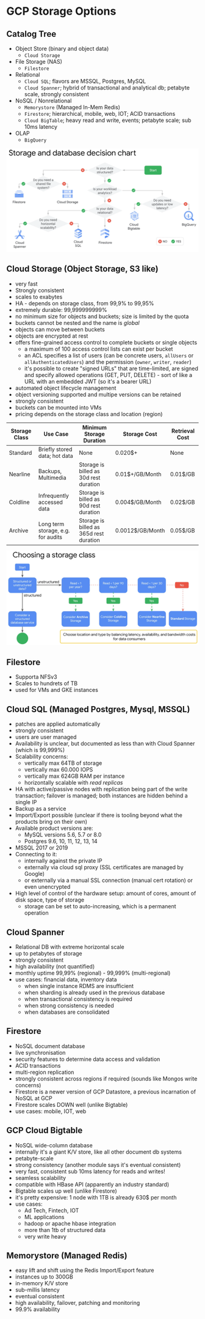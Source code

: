 # GCP Storage Options

## Catalog Tree

* Object Store (binary and object data)
  * `Cloud Storage`
* File Storage (NAS)
  * `Filestore`
* Relational
  * `Cloud SQL`; flavors are MSSQL, Postgres, MySQL
  * `Cloud Spanner`; hybrid of transactional and analytical db; petabyte scale, strongly consistent
* NoSQL / Nonrelational
  * `Memorystore` (Managed In-Mem Redis) 
  * `Firestore`; hierarchical, mobile, web, IOT; ACID transactions
  * `Cloud BigTable`; heavy read and write, events; petabyte scale; sub 10ms latency
* OLAP
  * `BigQuery`

![Decision Tree](./gcp-storage-decision-tree.png)

## Cloud Storage (Object Storage, S3 like)

* very fast
* Strongly consistent
* scales to exabytes
* HA - depends on storage class, from 99,9% to 99,95%
* extremely durable: 99,999999999%
* no minimum size for objects and buckets; size is limited by the quota
* buckets cannot be nested and the name is _global_
* objects can move between buckets
* objects are encrypted at rest
* offers fine-grained access control to complete buckets or single objects
  * a maximum of 100 access control lists can exist per bucket
  * an ACL specifies a list of users (can be concrete users, `allUsers` or `allAuthenticatedUsers`) and the permission (`owner`, `writer`, `reader`)
  * it's possible to create "signed URLs" that are time-limited, are signed and specify allowed operations (GET, PUT, DELETE) - sort of like a URL with an embedded JWT (so it's a bearer URL)
* automated object lifecycle management
* object versioning supported and multipe versions can be retained
* strongly consistent
* buckets can be mounted into VMs
* pricing depends on the storage class and location (region)

| Storage Class | Use Case | Minimum Storage Duration | Storage Cost | Retrieval Cost |
|---	|---	|---	|---	|---	|
| Standard  | Briefly stored data; hot data | None | 0.020$+ | None |
| Nearline  | Backups, Multimedia | Storage is billed as 30d rest duration | 0.01$+/GB/Month | 0.01$/GB |
| Coldline  | Infrequently accessed data | Storage is billed as 90d rest duration | 0.004$/GB/Month | 0.02$/GB |
| Archive   | Long term storage, e.g. for audits | Storage is billed as 365d rest duration | 0.0012$/GB/Month | 0.05$/GB |

![gcp-cloud-store-select-storage-class](./gcp-cloud-storage-select-storage-class.png)

## Filestore

* Supporta NFSv3
* Scales to hundrets of TB
* used for VMs and GKE instances

## Cloud SQL (Managed Postgres, Mysql, MSSQL)

* patches are applied automatically
* strongly consistent
* users are user managed
* Availability is unclear, but documented as less than with Cloud Spanner (which is 99,999%)
* Scalability concerns:
  * vertically max 64TB of storage
  * vertically max 60.000 IOPS
  * vertically max 624GB RAM per instance
  * horizontally scalable with _read replicas_
* HA with active/passive nodes with replication being part of the write transaction; failover is managed; both instances are hidden behind a single IP
* Backup as a service
* Import/Export possible (unclear if there is tooling beyond what the products bring on their own)
* Available product versions are:
  * MySQL versions 5.6, 5.7 or 8.0
  * Postgres 9.6, 10, 11, 12, 13, 14
* MSSQL 2017 or 2019
* Connecting to it: 
  * internally against the private IP
  * externally via cloud sql proxy (SSL certificates are managed by Google)
  * or externally via a manual SSL connection (manual cert rotation) or even unencrypted
* High level of control of the hardware setup: amount of cores, amount of disk space, type of storage
  * storage can be set to auto-increasing, which is a permanent operation

## Cloud Spanner

* Relational DB with extreme horizontal scale
* up to petabytes of storage
* strongly consistent
* high availability (not quantified)
* monthly uptime 99,99% (regional) - 99,999% (multi-regional)
* use cases: financial data, inventory data
  * when single instance RDMS are insufficient
  * when sharding is already used in the previous database
  * when transactional consistency is required
  * when strong consistency is needed
  * when databases are consolidated

## Firestore

* NoSQL document database
* live synchronisation
* security features to determine data access and validation
* ACID transactions
* multi-region replication
* strongly consistent across regions if required (sounds like Mongos write concerns)
* Firestore is a newer version of GCP Datastore, a previous incarnation of NoSQL at GCP
* Firestore scales DOWN well (unlike Bigtable)
* use cases: mobile, IOT, web

## GCP Cloud Bigtable

* NoSQL wide-column database
* internally it's a giant K/V store, like all other document db systems
* petabyte-scale
* strong consistency (another module says it's eventual consistent)
* very fast, consistent sub 10ms latency for reads and writes!
* seamless scalability
* compatible with HBase API (apparently an industry standard)
* Bigtable scales up well (unlike Firestore)
* it's pretty expensive: 1 node with 1TB is already 630$ per month
* use cases: 
  * Ad Tech, Fintech, IOT 
  * ML applications
  * hadoop or apache hbase integration
  * more than 1tb of structured data
  * very write heavy

## Memorystore (Managed Redis)

* easy lift and shift using the Redis Import/Export feature
* instances up to 300GB
* in-memory K/V store
* sub-millis latency
* eventual consistent
* high availability, failover, patching and monitoring
* 99.9% availability
